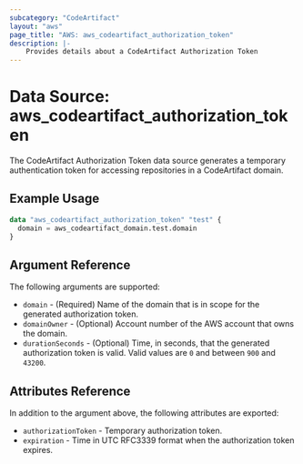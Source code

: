 ```yaml
---
subcategory: "CodeArtifact"
layout: "aws"
page_title: "AWS: aws_codeartifact_authorization_token"
description: |-
    Provides details about a CodeArtifact Authorization Token
---
```


# Data Source: aws_codeartifact_authorization_token

The CodeArtifact Authorization Token data source generates a temporary authentication token for accessing repositories in a CodeArtifact domain.

## Example Usage

```terraform
data "aws_codeartifact_authorization_token" "test" {
  domain = aws_codeartifact_domain.test.domain
}
```

## Argument Reference

The following arguments are supported:

* `domain` - (Required) Name of the domain that is in scope for the generated authorization token.
* `domainOwner` - (Optional) Account number of the AWS account that owns the domain.
* `durationSeconds` - (Optional) Time, in seconds, that the generated authorization token is valid. Valid values are `0` and between `900` and `43200`.

## Attributes Reference

In addition to the argument above, the following attributes are exported:

* `authorizationToken` - Temporary authorization token.
* `expiration` - Time in UTC RFC3339 format when the authorization token expires.

<!-- cache-key: cdktf-0.17.0-pre.15 input-611c9a07a6c9faee4a8dbcaf514c99284d6f96205a0a47ace9e53ab1ba38932e -->